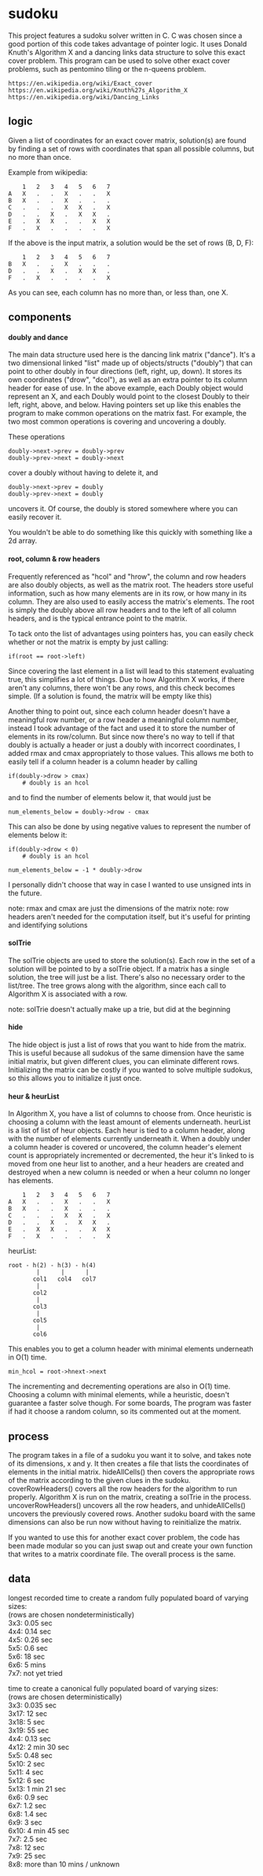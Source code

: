 # sudoku

This project features a sudoku solver written in C. C was chosen since a good portion of this code takes advantage
of pointer logic. It uses Donald Knuth's Algorithm X and a dancing links data structure to solve this exact cover problem.
This program can be used to solve other exact cover problems, such as pentomino tiling or the n-queens problem.

	https://en.wikipedia.org/wiki/Exact_cover
	https://en.wikipedia.org/wiki/Knuth%27s_Algorithm_X
    https://en.wikipedia.org/wiki/Dancing_Links

## logic

Given a list of coordinates for an exact cover matrix, solution(s) are found by finding a set of rows with coordinates that
span all possible columns, but no more than once.

Example from wikipedia:

        1   2   3   4   5   6   7
    A   X   .   .   X   .   .   X
    B   X   .   .   X   .   .   .
    C   .   .   .   X   X   .   X
    D   .   .   X   .   X   X   .
    E   .   X   X   .   .   X   X
    F   .   X   .   .   .   .   X

If the above is the input matrix, a solution would be the set of rows (B, D, F):

        1   2   3   4   5   6   7
    B   X   .   .   X   .   .   .
    D   .   .   X   .   X   X   .
    F   .   X   .   .   .   .   X

As you can see, each column has no more than, or less than, one X.


## components

#### doubly and dance

The main data structure used here is the dancing link matrix ("dance"). It's a two dimensional linked "list" made up of
objects/structs ("doubly") that can point to other doubly in four directions (left, right, up, down). It stores its own
coordinates ("drow", "dcol"), as well as an extra pointer to its column header for ease of use. In the above example, each
Doubly object would represent an X, and each Doubly would point to the closest Doubly to their left, right, above, and below.
Having pointers set up like this enables the program to make common operations on the matrix fast.
For example, the two most common operations is covering and uncovering a doubly.

These operations

    doubly->next->prev = doubly->prev
    doubly->prev->next = doubly->next

cover a doubly without having to delete it, and

    doubly->next->prev = doubly
    doubly->prev->next = doubly

uncovers it. Of course, the doubly is stored somewhere where you can easily recover it.

You wouldn't be able to do something like this quickly with something like a 2d array.

#### root, column & row headers

Frequently referenced as "hcol" and "hrow", the column and row headers are also doubly objects, as well as the matrix root.
The headers store useful information, such as how many elements are in its row, or how many in its column. They are also
used to easily access the matrix's elements. The root is simply the doubly above all row headers and to the left of all
column headers, and is the typical entrance point to the matrix.

To tack onto the list of advantages using pointers has, you can easily check whether or not the matrix is empty by just
calling:

    if(root == root->left)

Since covering the last element in a list will lead to this statement evaluating true, this simplifies a lot of things.
Due to how Algorithm X works, if there aren't any columns, there won't be any rows, and this check becomes simple.
(If a solution is found, the matrix will be empty like this)

Another thing to point out, since each column header doesn't have a meaningful row number, or a row header a meaningful
column number, instead I took advantage of the fact and used it to store the number of elements in its row/column.
But since now there's no way to tell if that doubly is actually a header or just a doubly with incorrect coordinates,
I added rmax and cmax appropriately to those values. This allows me both to easily tell if a column header is a column
header by calling

    if(doubly->drow > cmax)
        # doubly is an hcol

and to find the number of elements below it, that would just be

    num_elements_below = doubly->drow - cmax

This can also be done by using negative values to represent the number of elements below it:

    if(doubly->drow < 0)
        # doubly is an hcol
    
    num_elements_below = -1 * doubly->drow
    
I personally didn't choose that way in case I wanted to use unsigned ints in the future.

note: rmax and cmax are just the dimensions of the matrix
note: row headers aren't needed for the computation itself, but it's useful for printing and identifying solutions

#### solTrie

The solTrie objects are used to store the solution(s). Each row in the set of a solution will be pointed to by a solTrie
object. If a matrix has a single solution, the tree will just be a list. There's also no necessary order to the list/tree.
The tree grows along with the algorithm, since each call to Algorithm X is associated with a row.

note: solTrie doesn't actually make up a trie, but did at the beginning

#### hide

The hide object is just a list of rows that you want to hide from the matrix. This is useful because all sudokus of the
same dimension have the same initial matrix, but given different clues, you can eliminate different rows. Initializing
the matrix can be costly if you wanted to solve multiple sudokus, so this allows you to initialize it just once.

#### heur & heurList

In Algorithm X, you have a list of columns to choose from. Once heuristic is choosing a column with the least amount of
elements underneath. heurList is a list of list of heur objects. Each heur is tied to a column header, along with the number
of elements currently underneath it. When a doubly under a column header is covered or uncovered, the column header's element
count is appropriately incremented or decremented, the heur it's linked to is moved from one heur list to another, and a
heur headers are created and destroyed when a new column is needed or when a heur column no longer has elements.

        1   2   3   4   5   6   7
    A   X   .   .   X   .   .   X
    B   X   .   .   X   .   .   .
    C   .   .   .   X   X   .   X
    D   .   .   X   .   X   X   .
    E   .   X   X   .   .   X   X
    F   .   X   .   .   .   .   X
    
heurList:

    root - h(2) - h(3) - h(4)
            |      |      |
           col1   col4   col7
            |
           col2
            |
           col3
            |
           col5
            |
           col6

This enables you to get a column header with minimal elements underneath in O(1) time.

    min_hcol = root->hnext->next

The incrementing and decrementing operations are also in O(1) time.
Choosing a column with minimal elements, while a heuristic, doesn't guarantee a faster solve though.
For some boards, The program was faster if had it choose a random column, so its commented out at the
moment.

## process

The program takes in a file of a sudoku you want it to solve, and takes note of its dimensions, x and y.
It then creates a file that lists the coordinates of elements in the initial matrix. hideAllCells() then covers
the appropriate rows of the matrix according to the given clues in the sudoku. coverRowHeaders() covers all the
row headers for the algorithm to run properly. Algorithm X is run on the matrix, creating a solTrie in the process.
uncoverRowHeaders() uncovers all the row headers, and unhideAllCells() uncovers the previously covered rows. Another
sudoku board with the same dimensions can also be run now without having to reinitialize the matrix.

If you wanted to use this for another exact cover problem, the code has been made modular so you can just swap out and
create your own function that writes to a matrix coordinate file. The overall process is the same.

## data

longest recorded time to create a random fully populated board of varying sizes:\
(rows are chosen nondeterministically)\
3x3: 0.05 sec\
4x4: 0.14 sec\
4x5: 0.26 sec\
5x5: 0.6 sec\
5x6: 18 sec\
6x6: 5 mins\
7x7: not yet tried

time to create a canonical fully populated board of varying sizes:\
(rows are chosen deterministically)\
3x3: 0.035 sec\
3x17: 12 sec\
3x18: 5 sec\
3x19: 55 sec\
4x4: 0.13 sec\
4x12: 2 min 30 sec\
5x5: 0.48 sec\
5x10: 2 sec\
5x11: 4 sec\
5x12: 6 sec\
5x13: 1 min 21 sec\
6x6: 0.9 sec\
6x7: 1.2 sec\
6x8: 1.4 sec\
6x9: 3 sec\
6x10: 4 min 45 sec\
7x7: 2.5 sec\
7x8: 12 sec\
7x9: 25 sec\
8x8: more than 10 mins / unknown